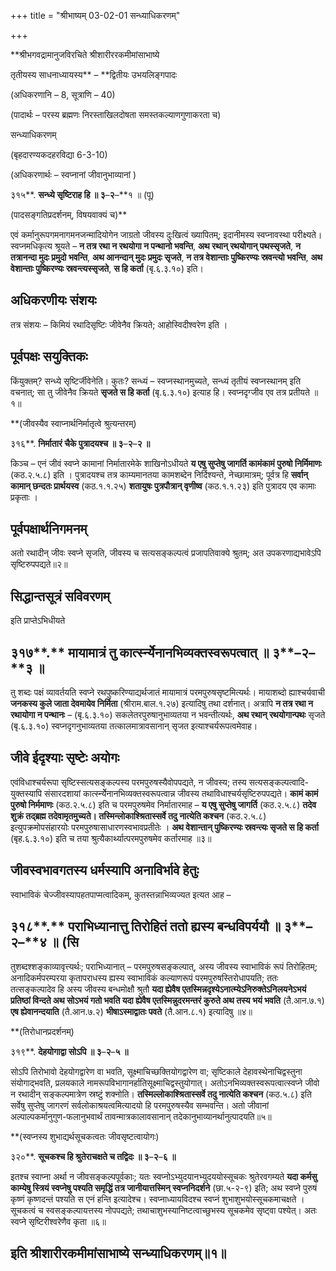 +++
title = "श्रीभाष्यम् 03-02-01 सन्ध्याधिकरणम्"

+++
<div claऽऽ="elementor-widget-container">

**श्रीभगवद्रामानुजविरचिते श्रीशारीररकमीमांसाभाष्ये

तृतीयस्य साधनाध्यायस्य** – **द्वितीयः उभयलिङ्गपादः

(अधिकरणानि – 8, सूत्राणि – 40)

(पादार्थः – परस्य ब्रह्मणः निरस्ताखिलदोषता समस्तकल्याणगुणाकरता च)



सन्ध्याधिकरणम्

(बृहदारण्यकदहरविद्या 6-3-10)

(अधिकरणार्थः – स्वप्नानां जीवानुभाव्यानां )

३१५**. **सन्ध्ये सृष्टिराह हि ॥ ३**–**२**–**१ ॥ (पू)

(पादसङ्गतिप्रदर्शनम्, विषयवाक्यं च)**

एवं कर्मानुरूपगमनागमनजन्मादियोगेन जाग्रतो जीवस्य दुःखित्वं ख्यापितम्; इदानीमस्य स्वप्नावस्था परीक्ष्यते। स्वप्नमधिकृत्य श्रूयते – **न तत्र रथा न रथयोगा न पन्थानो भवन्ति**, **अथ रथान् रथयोगान् पथस्सृजते**, **न तत्रानन्दा मुदः प्रमुदो भवन्ति**, **अथ आनन्दान् मुदः प्रमुदः सृजते**, **न तत्र वेशान्ताः पुष्किरण्यः स्रवन्त्यो भवन्ति**, **अथ वेशान्ताः पुष्किरण्यः स्रवन्त्यस्सृजते**, **स हि कर्ता** (बृ.६.३.१०) इति।

## अधिकरणीयः संशयः

तत्र संशयः – किमियं रथादिसृष्टिः जीवेनैव क्रियते; आहोस्विदीश्वरेण इति ।

## पूर्वपक्षः सयुक्तिकः

किंयुक्तम्? सन्ध्ये सृष्टिर्जीवेनेति। कुतः? सन्ध्यं – स्वप्नस्थानमुच्यते, सन्ध्यं तृतीयं स्वप्नस्थानम् इति वचनात्; सा तु जीवेनैव क्रियते **सृजते स हि कर्ता** (बृ.६.३.१०) इत्याह हि। स्वप्नदृग्जीव एव तत्र प्रतीयते ॥१॥

**(जीवस्यैव स्वाप्नार्थनिर्मातृत्वे श्रुत्यन्तरम्)

३१६**. **निर्मातारं चैके पुत्रादयश्च ॥ ३**–**२**–**२ ॥**

किञ्च – एनं जीवं स्वप्ने कामानां निर्मातारमेके शाखिनोऽधीयते **य एषु सुप्तेषु जागर्ति कामंकामं पुरुषो निर्मिमाणः** (कठ.२.५.८) इति । पुत्रादयश्च तत्र काम्यमानतया कामशब्देन निर्दिश्यन्ते, नेच्छामात्रम्; पूर्वत्र हि **सर्वान् कामान् छन्दतः प्रार्थयस्व** (कठ.१.१.२५) **शतायुषः पुत्रपौत्रान् वृणीष्व** (कठ.१.१.२३) इति पुत्रादय एव कामाः प्रकृताः ।

## पूर्वपक्षार्थनिगमनम्

अतो रथादीन् जीवः स्वप्ने सृजति, जीवस्य च सत्यसङ्कल्पत्वं प्रजापतिवाक्ये श्रुतम्; अत उपकरणाद्यभावेऽपि सृष्टिरुपपद्यते॥२॥

## सिद्धान्तसूत्रं सविवरणम्

इति प्राप्तेऽभिधीयते

## ३१७**.** मायामात्रं तु कार्त्स्न्येेनानभिव्यक्तस्वरूपत्वात् ॥ ३**–**२**–**३ ॥

तु शब्दः पक्षं व्यावर्तयति स्वप्ने रथपुष्करिण्याद्यर्थजातं मायामात्रं परमपुरुषसृष्टमित्यर्थः। मायाशब्दो ह्याश्चर्यवाची **जनकस्य कुले जाता देवमायेव निर्मिता** (श्रीराम.बाल.१.२७) इत्यादिषु तथा दर्शनात्। अत्रापि **न तत्र रथा न रथायोगा न पन्थानः** – (बृ.६.३.१०) सकलेतरपुरुषानुभाव्यतया न भवन्तीत्यर्थः,
**अथ रथान् रथयोगान्पथः** सृजते (बृ.६.३.१०) स्वप्नदृगनुभाव्यतया तत्कालमात्रावसानान् सृजत इत्याश्चर्यरूपत्वमेवाह।

## जीवे ईदृश्याः सृष्टेः अयोगः

एवंविधाश्चर्यरूपा सृष्टिस्सत्यसङ्कल्पस्य परमपुरुषस्यैवोपपद्यते, न जीवस्य; तस्य सत्यसङ्कल्पत्वादि-युक्तस्यापि संसारदशायां कार्त्स्न्येेनानभिव्यक्तस्वरूपत्वान्न जीवस्य तथाविधाश्चर्यसृष्टिरुपपद्यते। **कामं कामं पुरुषो निर्ममाणः** (कठ.२.५.८) इति च परमपुरुषमेव निर्मातारमाह – **य एषु सुप्तेषु जागर्ति** (कठ.२.५.८) **तदेव शुक्रं तद्ब्रह्म तदेवामृतमुच्यते। तस्मिन्लोकाश्श्रितास्सर्वे तदु नात्येति कश्चन** (कठ.२.५.८) इत्युपक्रमोपसंहारयोः परमपुरुषासाधारणस्वभावप्रतीतेः । **अथ वेशान्तान् पुष्किरण्यः स्रवन्त्यः सृजते स हि कर्ता** (बृह.६.३.१०) इति च तया श्रुत्यैकार्थ्यात्परमपुरुषमेव कर्तारमाह ॥३॥

## जीवस्वभावगतस्य धर्मस्यापि अनाविर्भावे हेतुः

स्वाभाविकं चेज्जीवस्यापहतपाप्मत्वादिकम्, कुतस्तन्नाभिव्यज्यत इत्यत आह –

## ३१८**.** पराभिध्यानात्तु तिरोहितं ततो ह्यस्य बन्धविपर्ययौ ॥ ३**–**२**–**४ ॥ (सि

तुशब्दश्शङ्काव्यावृत्त्यर्थः; पराभिध्यानात् – परमपुरुषसङ्कल्पात्, अस्य जीवस्य स्वाभाविकं रूपं तिरोहितम्; अनादिकर्मपरम्परया कृतापराधस्य ह्यस्य स्वाभाविकं कल्याणरूपं परमपुरुषस्तिरोधापयति; ततः तत्सङ्कल्पादेव हि अस्य जीवस्य बन्धमोक्षौ श्रुतौ **यदा ह्येवैष एतस्मिन्नदृश्येऽनात्म्येऽनिरुक्तेऽनिलयनेऽभयं प्रतिष्ठां विन्दते अथ सोऽभयं गतो भवति यदा ह्येवैष एतस्मिन्नुदरमन्तरं कुरुते अथ तस्य भयं भवति** (तै.आन.७.१) **एष ह्येवानन्दयाति** (तै.आन.७.२) **भीषाऽस्माद्वातः पवते** (तै.आन.८.१) इत्यादिषु ॥४॥

**(तिरोधानप्रदर्शनम्)

३१९**. **देहयोगाद्वा सोऽपि ॥ ३**–**२**–**५ ॥**

सोऽपि तिरोभावो देहयोगद्वारेण वा भवति, सूक्ष्माचिच्छक्तियोगद्वारेण वा; सृष्टिकाले देहावस्थेनाचिद्वस्तुना संयोगाद्भवति, प्रलयकाले नामरूपविभागानर्हातिसूक्ष्माचिद्वस्तुयोगात्। अतोऽनभिव्यक्तस्वरूपत्वात्स्वप्ने जीवो न रथादीन् सङ्कल्पमात्रेण स्रष्टुं शक्नोति। **तस्मिल्लोकाश्श्रितास्सर्वे तदु नात्येति कश्चन** (कठ.५.८) इति सर्वेषु सुप्तेषु जागरणं सर्वलोकाश्रयत्वमित्यादयो हि परमपुरुषस्यैव सम्भवन्ति। अतो जीवानां अल्पाल्पकर्मानुगुण-फलानुभवार्थं तावन्मात्रकालावसानान् तदेकानुभाव्यानर्थानुत्पादयति॥५॥

**(स्वप्नस्य शुभाद्यर्थसूचकत्वतः जीवसृष्टत्वायोगः)

३२०**. **सूचकश्च हि श्रुतेराचक्षते च तद्विदः ॥ ३**–**२**–**६ ॥**

इतश्च स्वाप्ना अर्था न जीवसङ्कल्पपूर्वकाः; यतः स्वप्नोऽभ्युदयानभ्युदययोस्सूचकः श्रुतेरवगम्यते **यदा कर्मसु काम्येषु स्त्रियं स्वप्नेषु पश्यति समृद्धिं तत्र जानीयात्तस्मिन् स्वप्ननिदर्शने** (छा.५-२-९) इति; अथ स्वप्ने पुरुषं कृष्णं कृष्णदन्तं पश्यति स एनं हन्ति इत्यादेश्च। स्वप्नाध्यायविदश्च स्वप्नं शुभाशुभयोस्सूचकमाचक्षते । सूचकत्वं च स्वसङ्कल्पायत्तस्य नोपपद्यते; तथाचाशुभस्यानिष्टत्वाच्छुभस्य सूचकमेव सृष्ट्वा पश्येत्। अतः स्वप्ने सृष्टिरीश्वरेणैव कृता ॥६॥

## इति श्रीशारीरकमीमांसाभाष्ये सन्ध्याधिकरणम्॥१॥

</div>
